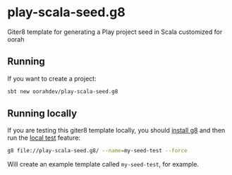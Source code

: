 # play-scala-seed.g8

Giter8 template for generating a Play project seed in Scala customized for oorah


## Running

If you want to create a project:

```bash
sbt new oorahdev/play-scala-seed.g8
```
## Running locally

If you are testing this giter8 template locally, you should [install g8](http://www.foundweekends.org/giter8/setup.html) and then run the [local test](http://www.foundweekends.org/giter8/testing.html) feature:

```bash
g8 file://play-scala-seed.g8/ --name=my-seed-test --force
```

Will create an example template called `my-seed-test`, for example.
